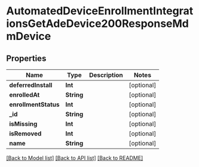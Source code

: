 # AutomatedDeviceEnrollmentIntegrationsGetAdeDevice200ResponseMdmDevice

## Properties
Name | Type | Description | Notes
------------ | ------------- | ------------- | -------------
**deferredInstall** | **Int** |  | [optional] 
**enrolledAt** | **String** |  | [optional] 
**enrollmentStatus** | **Int** |  | [optional] 
**_id** | **String** |  | [optional] 
**isMissing** | **Int** |  | [optional] 
**isRemoved** | **Int** |  | [optional] 
**name** | **String** |  | [optional] 

[[Back to Model list]](../README.md#documentation-for-models) [[Back to API list]](../README.md#documentation-for-api-endpoints) [[Back to README]](../README.md)


